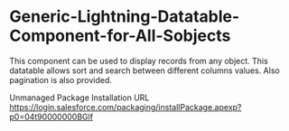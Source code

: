 # Generic-Lightning-Datatable-Component-for-All-Sobjects
This component can be used to display records from any object. This datatable allows sort and search between different columns values. Also pagination is also provided.

Unmanaged Package Installation URL
https://login.salesforce.com/packaging/installPackage.apexp?p0=04t90000000BGlf
